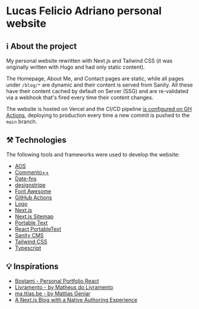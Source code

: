 # Lucas Felicio Adriano personal website

## ℹ️ About the project

My personal website rewritten with Next.js and Tailwind CSS (it was originally written with Hugo and had only static content).

The Homepage, About Me, and Contact pages are static, while all pages under `/blog/*` are dynamic and their content is served from Sanity. All these have their content cached by default on Server (SSG) and are re-validated via a webhook that's fired every time their content changes.

The website is hosted on Vercel and the CI/CD pipeline [is configured on GH Actions](https://github.com/lucasadrianof/personal-blog-nextjs/blob/master/.github/workflows/prod-deployment.yml), deploying to production every time a new commit is pushed to the `main` branch.

## ⚒️ Technologies

The following tools and frameworks were used to develop the website:

- [AOS](https://github.com/michalsnik/aos)
- [Commento++](https://github.com/souramoo/commentoplusplus)
- [Date-fns](https://www.npmjs.com/package/date-fns)
- [designstripe](https://designstripe.com/)
- [Font Awesome](https://fontawesome.com/)
- [GitHub Actions](https://github.com/features/actions)
- [Logo](https://logo.com/)
- [Next.js](https://nextjs.org/)
- [Next.js Sitemap](https://github.com/iamvishnusankar/next-sitemap)
- [Portable Text](https://github.com/portabletext/portabletext)
- [React PortableText](https://github.com/portabletext/react-portabletext)
- [Sanity CMS](https://www.sanity.io/)
- [Tailwind CSS](https://tailwindcss.com/)
- [Typescript](https://www.typescriptlang.org/)

## 💡 Inspirations

- [Bostami - Personal Portfolio React](https://themeforest.net/item/bostami-tailwind-css-personal-portfolio-react-template/38598542)
- [Livramento - by Matheus do Livramento](https://github.com/livramatheus/livramento)
- [ma.ttias.be - by Mattias Geniar](https://ma.ttias.be/blog)
- [A Next.js Blog with a Native Authoring Experience](https://github.com/sanity-io/nextjs-blog-cms-sanity-v3)
